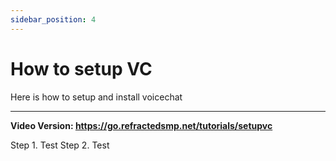 ```yaml
---
sidebar_position: 4
---
```


# How to setup VC

Here is how to setup and install voicechat

--------------------------------------------------------------------------------------------------

**Video Version: https://go.refractedsmp.net/tutorials/setupvc**

Step 1. Test
Step 2. Test

